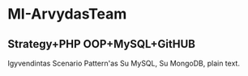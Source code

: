 MI-ArvydasTeam
==============

Strategy+PHP OOP+MySQL+GitHUB
----------------------------------
Igyvendintas Scenario Pattern'as
Su MySQL, 
Su MongoDB,
plain text.
